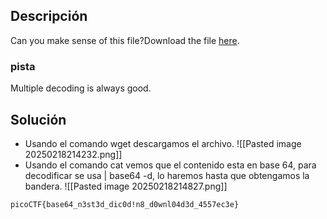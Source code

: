 
## Descripción 

Can you make sense of this file?Download the file [here](https://artifacts.picoctf.net/c/476/enc_flag).

### pista

Multiple decoding is always good.
## Solución

- Usando el comando wget descargamos el archivo.
![[Pasted image 20250218214232.png]]
-  Usando el comando cat vemos que el contenido esta en base 64, para decodificar se usa | base64 -d, lo haremos hasta que obtengamos la bandera.
![[Pasted image 20250218214827.png]]



```
picoCTF{base64_n3st3d_dic0d!n8_d0wnl04d3d_4557ec3e}
```

